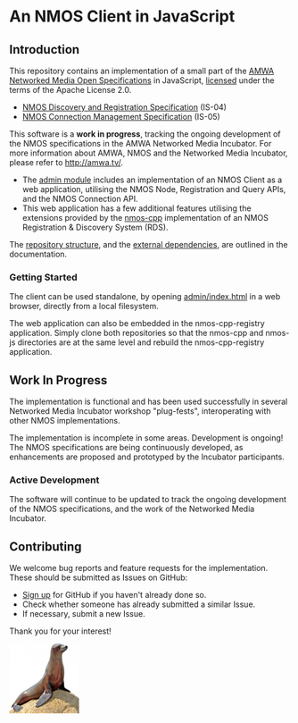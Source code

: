 # An NMOS Client in JavaScript

## Introduction

This repository contains an implementation of a small part of the [AMWA Networked Media Open Specifications](https://github.com/AMWA-TV/nmos) in JavaScript, [licensed](LICENSE) under the terms of the Apache License 2.0.

- [NMOS Discovery and Registration Specification](https://github.com/AMWA-TV/nmos-discovery-registration) (IS-04)
- [NMOS Connection Management Specification](https://github.com/AMWA-TV/nmos-device-connection-management) (IS-05)

This software is a **work in progress**, tracking the ongoing development of the NMOS specifications in the AMWA Networked Media Incubator. For more information about AMWA, NMOS and the Networked Media Incubator, please refer to http://amwa.tv/.

- The [admin module](Development/admin) includes an implementation of an NMOS Client as a web application, utilising the NMOS Node, Registration and Query APIs, and the NMOS Connection API.
- This web application has a few additional features utilising the extensions provided by the [nmos-cpp](https://github.com/sony/nmos-cpp) implementation of an NMOS Registration & Discovery System (RDS).

The [repository structure](Documents/Repository-Structure.md), and the [external dependencies](Documents/Dependencies.md), are outlined in the documentation.

### Getting Started

The client can be used standalone, by opening [admin/index.html](Development/admin/index.html) in a web browser, directly from a local filesystem.

The web application can also be embedded in the nmos-cpp-registry application. Simply clone both repositories so that the nmos-cpp and nmos-js directories are at the same level and rebuild the nmos-cpp-registry application.

## Work In Progress

The implementation is functional and has been used successfully in several Networked Media Incubator workshop "plug-fests", interoperating with other NMOS implementations.

The implementation is incomplete in some areas. Development is ongoing! The NMOS specifications are being continuously developed, as enhancements are proposed and prototyped by the Incubator participants.

### Active Development

The software will continue to be updated to track the ongoing development of the NMOS specifications, and the work of the Networked Media Incubator.

## Contributing

We welcome bug reports and feature requests for the implementation. These should be submitted as Issues on GitHub:

- [Sign up](https://github.com/join) for GitHub if you haven't already done so.
- Check whether someone has already submitted a similar Issue.
- If necessary, submit a new Issue.

Thank you for your interest!

![This project was formerly known as sea-lion.](Documents/images/sea-lion.png?raw=true)
